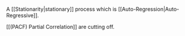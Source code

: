 A [[Stationarity|stationary]] process which is [[Auto-Regression|Auto-Regressive]]. 

[[(PACF) Partial Correlation]] are cutting off.
